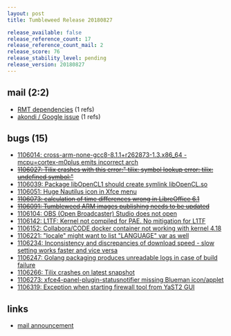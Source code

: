 ```yaml
---
layout: post
title: Tumbleweed Release 20180827

release_available: false
release_reference_count: 17
release_reference_count_mail: 2
release_score: 76
release_stability_level: pending
release_version: 20180827
---
```


## mail (2:2)

- [RMT dependencies](https://lists.opensuse.org/opensuse-factory/2018-08/msg00303.html) (1 refs)
- [akondi / Google issue](https://lists.opensuse.org/opensuse-factory/2018-08/msg00300.html) (1 refs)

## bugs (15)

<!--more-->

- [1106014: cross-arm-none-gcc8-8.1.1+r262873-1.3.x86_64 -mcpu=cortex-m0plus emits incorrect arch](https://bugzilla.opensuse.org/show_bug.cgi?id=1106014)
- ~~[1106027: Tilix crashes with this error:" tilix: symbol lookup error: tilix: undefined symbol:"](https://bugzilla.opensuse.org/show_bug.cgi?id=1106027)~~
- [1106039: Package libOpenCL1 should create symlink libOpenCL.so](https://bugzilla.opensuse.org/show_bug.cgi?id=1106039)
- [1106051: Huge Nautilus icon in Xfce menu](https://bugzilla.opensuse.org/show_bug.cgi?id=1106051)
- ~~[1106073: calculation of time differences  wrong in LibreOffice 6.1](https://bugzilla.opensuse.org/show_bug.cgi?id=1106073)~~
- ~~[1106091: Tumbleweed ARM images publishing needs to be updated](https://bugzilla.opensuse.org/show_bug.cgi?id=1106091)~~
- [1106104: OBS (Open Broadcaster) Studio does not open](https://bugzilla.opensuse.org/show_bug.cgi?id=1106104)
- [1106142: L1TF: Kernel not compiled for PAE. No mitigation for L1TF](https://bugzilla.opensuse.org/show_bug.cgi?id=1106142)
- [1106152: Collabora/CODE docker container not working with kernel 4.18](https://bugzilla.opensuse.org/show_bug.cgi?id=1106152)
- [1106221: "locale" might want to list "LANGUAGE" var as well](https://bugzilla.opensuse.org/show_bug.cgi?id=1106221)
- [1106234: Inconsistency and discrepancies of download speed - slow setting works faster and vice versa](https://bugzilla.opensuse.org/show_bug.cgi?id=1106234)
- [1106247: Golang packaging produces unreadable logs in case of build failure](https://bugzilla.opensuse.org/show_bug.cgi?id=1106247)
- [1106266: Tilix crashes on latest snapshot](https://bugzilla.opensuse.org/show_bug.cgi?id=1106266)
- [1106273: xfce4-panel-plugin-statusnotifier missing Blueman icon/applet](https://bugzilla.opensuse.org/show_bug.cgi?id=1106273)
- [1106319: Exception when starting firewall tool from YaST2 GUI](https://bugzilla.opensuse.org/show_bug.cgi?id=1106319)



## links

- [mail announcement](https://lists.opensuse.org/opensuse-factory/2018-08/msg00295.html)
